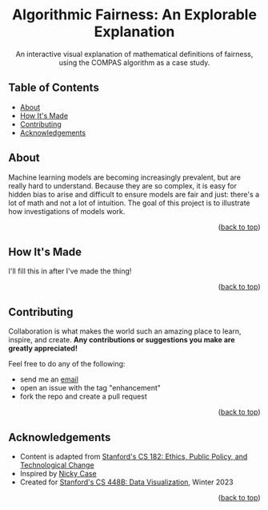 <!--
# Steven G. Opferman | steven.g.opferman@gmail.com
# My personal template for README.md files, because I'm lazy :P
# Adapted from:
#   https://github.com/othneildrew/Best-README-Template/
#   https://github.com/kylelobo/The-Documentation-Compendium/
-->

<!--
<p align="center">
  <a href="" rel="noopener">
 <img width=200px height=200px src="https://i.imgur.com/6wj0hh6.jpg" alt="Project logo"></a>
</p>
-->

<h1 align="center">Algorithmic Fairness: An Explorable Explanation</h1>
<div id="top"></div>

<p align="center">
An interactive visual explanation of mathematical definitions of fairness, using the COMPAS algorithm as a case study.
<br>
</p>

## Table of Contents

- [About](#about)
- [How It's Made](#how_its_made)
- [Contributing](#contributing)
- [Acknowledgements](#acknowledgements)

## About <a name="about"></a>

Machine learning models are becoming increasingly prevalent, but are really hard to understand. Because they are so complex, it is easy for hidden bias to arise and difficult to ensure models are fair and just: there's a lot of math and not a lot of intuition. The goal of this project is to illustrate how investigations of models work.

<p align="right">(<a href="#top">back to top</a>)</p>

## How It's Made <a name="how_its_made"></a>

I'll fill this in after I've made the thing!

<p align="right">(<a href="#top">back to top</a>)</p>

## Contributing <a name="contributing"></a>

Collaboration is what makes the world such an amazing place to learn, inspire, and create. **Any contributions or suggestions you make are greatly appreciated!**

Feel free to do any of the following:

- send me an [email](mailto:steven.g.opferman@gmail.com)
- open an issue with the tag "enhancement"
- fork the repo and create a pull request

<p align="right">(<a href="#top">back to top</a>)</p>

## Acknowledgements <a name="acknowledgements"></a>

- Content is adapted from [Stanford's CS 182: Ethics, Public Policy, and Technological Change](https://web.stanford.edu/class/cs182/)
- Inspired by [Nicky Case](https://ncase.me/)
- Created for [Stanford's CS 448B: Data Visualization](https://cs448b.subramonyam.com/), Winter 2023

<p align="right">(<a href="#top">back to top</a>)</p>
